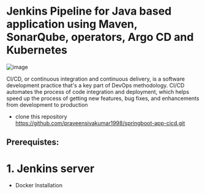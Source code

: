 # Jenkins Pipeline for Java based application using Maven, SonarQube, operators, Argo CD and Kubernetes
![image](https://github.com/praveensivakumar1998/springboot-app-cicd/assets/108512714/8e16f73e-1c8b-4c3f-b7e0-87e8c09d208a)


CI/CD, or continuous integration and continuous delivery, is a software development practice that's a key part of DevOps methodology. CI/CD automates the process of code integration and deployment, which helps speed up the process of getting new features, bug fixes, and enhancements from development to production

- clone this repository https://github.com/praveensivakumar1998/springboot-app-cicd.git

## Prerequistes:
# 1. Jenkins server
* Docker Installation

